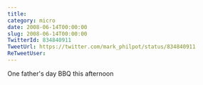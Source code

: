 ```yaml
---
title: 
category: micro
date: 2008-06-14T00:00:00
slug: 2008-06-14T00:00:00
TwitterId: 834840911
TweetUrl: https://twitter.com/mark_philpot/status/834840911
ReTweetUser: 
---
```


One father's day BBQ this afternoon